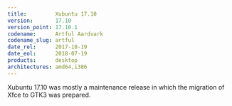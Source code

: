 ```yaml
---
title:         Xubuntu 17.10
version:       17.10
version_point: 17.10.1
codename:      Artful Aardvark
codename_slug: artful
date_rel:      2017-10-19
date_eol:      2018-07-19
products:      desktop
architectures: amd64,i386
---
```


Xubuntu 17.10 was mostly a maintenance release in which the migration of Xfce to GTK3 was prepared.
